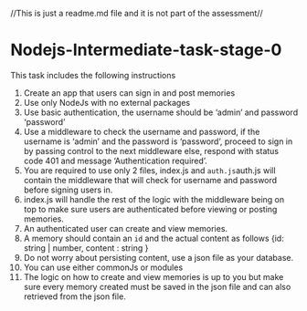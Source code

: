 ﻿//This is just a readme.md file and it is not part of the assessment//
# Nodejs-Intermediate-task-stage-0 #
This task includes the following instructions 
1. Create an app that users can sign in and post memories
2. Use only NodeJs with no external packages
3. Use basic authentication, the username should be ‘admin’ and password ‘password’
4. Use a middleware to check the username and password, if the username is ‘admin’ and the password is ‘password’, proceed to sign in by passing control to the next middleware else, respond with status code 401 and message ‘Authentication required’.
5. You are required to use only 2 files, index.js and `auth.js`auth.js will contain the middleware that will check for username and password before signing users in.
6. index.js will handle the rest of the logic with the middleware being on top to make sure users are authenticated before viewing or posting memories.
7. An authenticated user can create and view memories.
8. A memory should contain an `id` and the actual content as follows {id: string | number, content : string }
9. Do not worry about persisting content, use a json file as your database.
10. You can use either commonJs or modules
11. The logic on how to create and view memories is up to you but make sure every memory created must be saved in the json file and can also retrieved from the json file.

